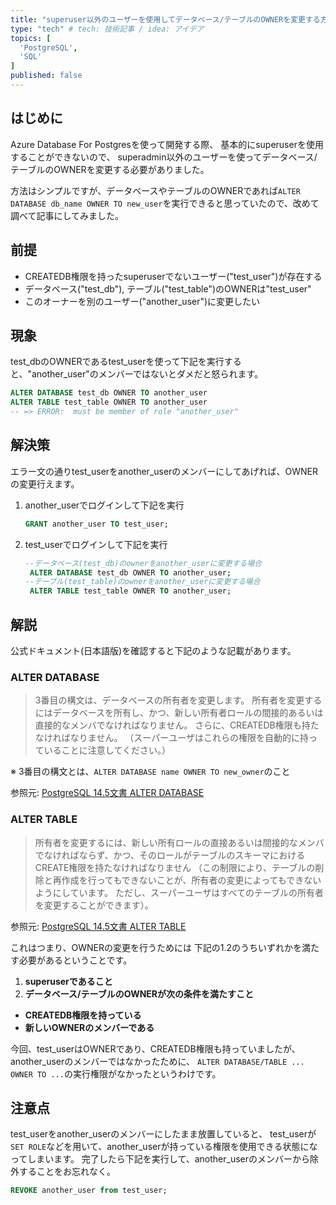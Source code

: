 ```yaml
---
title: "superuser以外のユーザーを使用してデータベース/テーブルのOWNERを変更する方法"
type: "tech" # tech: 技術記事 / idea: アイデア
topics: [
  'PostgreSQL',
  'SQL'
]
published: false
---
```


## はじめに

Azure Database For Postgresを使って開発する際、
基本的にsuperuserを使用することができないので、
superadmin以外のユーザーを使ってデータベース/テーブルのOWNERを変更する必要がありました。

方法はシンプルですが、データベースやテーブルのOWNERであれば```ALTER DATABASE db_name OWNER TO new_user```を実行できると思っていたので、改めて調べて記事にしてみました。

## 前提

- CREATEDB権限を持ったsuperuserでないユーザー("test_user")が存在する
- データベース("test_db"), テーブル("test_table")のOWNERは"test_user"
- このオーナーを別のユーザー("another_user")に変更したい

## 現象

test_dbのOWNERであるtest_userを使って下記を実行すると、"another_user"のメンバーではないとダメだと怒られます。
```SQL
ALTER DATABASE test_db OWNER TO another_user
ALTER TABLE test_table OWNER TO another_user
-- => ERROR:  must be member of role "another_user"
```

## 解決策

エラー文の通りtest_userをanother_userのメンバーにしてあげれば、OWNERの変更行えます。

1. another_userでログインして下記を実行
    ```SQL
    GRANT another_user TO test_user;
    ```
1. test_userでログインして下記を実行
   ```SQL
   --データベース(test_db)のownerをanother_userに変更する場合
    ALTER DATABASE test_db OWNER TO another_user;
   --テーブル(test_table)のownerをanother_userに変更する場合
    ALTER TABLE test_table OWNER TO another_user;
   ```

## 解説

公式ドキュメント(日本語版)を確認すると下記のような記載があります。

### ALTER DATABASE
>3番目の構文は、データベースの所有者を変更します。 所有者を変更するにはデータベースを所有し、かつ、新しい所有者ロールの間接的あるいは直接的なメンバでなければなりません。
>さらに、CREATEDB権限も持たなければなりません。 （スーパーユーザはこれらの権限を自動的に持っていることに注意してください。）

※ 3番目の構文とは、```ALTER DATABASE name OWNER TO new_owner```のこと

参照元: [PostgreSQL 14.5文書 ALTER DATABASE](https://www.postgresql.jp/document/14/html/sql-alterdatabase.html)

### ALTER TABLE

>所有者を変更するには、新しい所有ロールの直接あるいは間接的なメンバでなければならず、かつ、そのロールがテーブルのスキーマにおけるCREATE権限を持たなければなりません 
>（この制限により、テーブルの削除と再作成を行ってもできないことが、所有者の変更によってもできないようにしています。 ただし、スーパーユーザはすべてのテーブルの所有者を変更することができます）。

参照元: [PostgreSQL 14.5文書 ALTER TABLE](https://www.postgresql.jp/document/14/html/sql-altertable.html)

これはつまり、OWNERの変更を行うためには
下記の1.2のうちいずれかを満たす必要があるということです。
1. **superuserであること**
2. **データベース/テーブルのOWNERが次の条件を満たすこと**
  - **CREATEDB権限を持っている**
  - **新しいOWNERのメンバーである**

今回、test_userはOWNERであり、CREATEDB権限も持っていましたが、another_userのメンバーではなかったために、
```ALTER DATABASE/TABLE ... OWNER TO ...```の実行権限がなかったというわけです。

## 注意点

test_userをanother_userのメンバーにしたまま放置していると、
test_userが```SET ROLE```などを用いて、another_userが持っている権限を使用できる状態になってしまいます。
完了したら下記を実行して、another_userのメンバーから除外することをお忘れなく。

```SQL
REVOKE another_user from test_user;
```